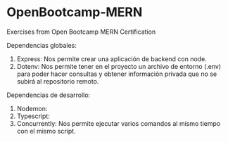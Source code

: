 # OpenBootcamp-MERN
Exercises from Open Bootcamp MERN Certification

Dependencias globales:
1. Express: Nos permite crear una aplicación de backend con node.
2. Dotenv: Nos permite tener en el proyecto un archivo de entorno (.env) para poder hacer consultas y obtener información privada que no se subirá al repositorio remoto.

Dependencias de desarrollo:
1. Nodemon:
2. Typescript:
3. Concurrently: Nos permite ejecutar varios comandos al mismo tiempo con el mismo script.